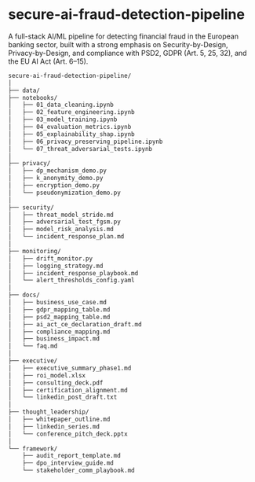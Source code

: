 # secure-ai-fraud-detection-pipeline
A full-stack AI/ML pipeline for detecting financial fraud in the European banking sector, built with a strong emphasis on Security-by-Design, Privacy-by-Design, and compliance with PSD2, GDPR (Art. 5, 25, 32), and the EU AI Act (Art. 6–15).

```bash
secure-ai-fraud-detection-pipeline/
│
├── data/
├── notebooks/
│   ├── 01_data_cleaning.ipynb
│   ├── 02_feature_engineering.ipynb
│   ├── 03_model_training.ipynb
│   ├── 04_evaluation_metrics.ipynb
│   ├── 05_explainability_shap.ipynb
│   ├── 06_privacy_preserving_pipeline.ipynb
│   └── 07_threat_adversarial_tests.ipynb
│
├── privacy/
│   ├── dp_mechanism_demo.py
│   ├── k_anonymity_demo.py
│   ├── encryption_demo.py
│   └── pseudonymization_demo.py
│
├── security/
│   ├── threat_model_stride.md
│   ├── adversarial_test_fgsm.py
│   ├── model_risk_analysis.md
│   └── incident_response_plan.md
│
├── monitoring/
│   ├── drift_monitor.py
│   ├── logging_strategy.md
│   ├── incident_response_playbook.md
│   └── alert_thresholds_config.yaml
│
├── docs/
│   ├── business_use_case.md
│   ├── gdpr_mapping_table.md
│   ├── psd2_mapping_table.md
│   ├── ai_act_ce_declaration_draft.md
│   ├── compliance_mapping.md
│   ├── business_impact.md
│   └── faq.md
│
├── executive/
│   ├── executive_summary_phase1.md
│   ├── roi_model.xlsx
│   ├── consulting_deck.pdf
│   ├── certification_alignment.md
│   └── linkedin_post_draft.txt
│
├── thought_leadership/
│   ├── whitepaper_outline.md
│   ├── linkedin_series.md
│   └── conference_pitch_deck.pptx
│
└── framework/
    ├── audit_report_template.md
    ├── dpo_interview_guide.md
    └── stakeholder_comm_playbook.md
```
